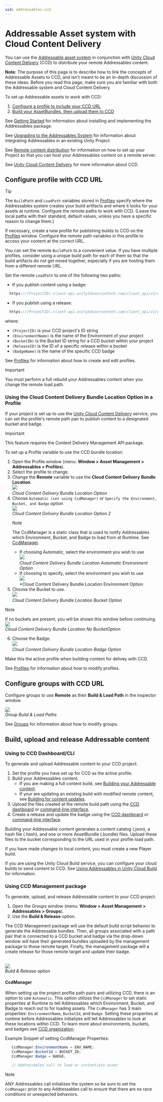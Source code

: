 ```yaml
---
uid: addressables-ccd
---
```


# Addressable Asset system with Cloud Content Delivery

You can use the [Addressable asset system] in conjunction with [Unity Cloud Content Delivery] \(CCD) to distribute your remote Addressables content.

**Note**: The purpose of this page is to describe how to link the concepts of Addressable Assets to CCD, and isn't meant to be an in-depth discussion of these ideas. Before you read this page, make sure you are familiar with both the Addressable system and Cloud Content Delivery.

To set up Addressable assets to work with CCD:
1. [Configure a profile to include your CCD URL]
2. [Build your AssetBundles, then upload them to CCD]

See [Getting Started] for information about installing and implementing the Addressables package.

See [Upgrading to the Addressables System] for information about integrating Addressables in an existing Unity Project.

See [Remote content distribution] for information on how to set up your Project so that you can host your Addressables content on a remote server.

See [Unity Cloud Content Delivery] for more information about CCD.

## Configure profile with CCD URL

> [!TIP]
> The `BuildPath` and `LoadPath` variables stored in [Profiles] specify where the Addressables system creates your build artifacts and where it looks for your assets at runtime. Configure the remote paths to work with CCD. (Leave the local paths with their standard, default values, unless you have a specific reason to change them.)

If necessary, create a new profile for publishing builds to CCD on the [Profiles] window. Configure the remote path variables in this profile to access your content at the correct URL.

You can set the remote `BuildPath` to a convenient value. If you have multiple profiles, consider using a unique build path for each of them so that the build artifacts do not get mixed together, especially if you are hosting them from a different remote URL.

Set the remote `LoadPath` to one of the following two paths:

* If you publish content using a badge: 

```c#
  https://(ProjectID).client-api.unity3dusercontent.com/client_api/v1/environments/(EnvironmentName)/buckets/(BucketID)/release_by_badge/(BadgeName)/entry_by_path/content/?path=

```

* If you publish using a release: 

```c#
  https://(ProjectID).client-api.unity3dusercontent.com/client_api/v1/environments/(EnvironmentName)/buckets/(BucketID)/releases/(ReleaseID)/entry_by_path/content/?path=

```

where:
* `(ProjectID)` is your CCD project's ID string
* `(EnvironmentName)` is the name of the Environment of your project
* `(BucketID)` is the Bucket ID string for a CCD bucket within your project
* `(ReleaseID)` is the ID of a specific release within a bucket
* `(BadgeName)` is the name of the specific CCD badge

See [Profiles] for information about how to create and edit profiles.

> [!IMPORTANT]
> You must perform a full rebuild your Addressables content when you change the remote load path.

<a name="ccd-bundle-location"></a>
### Using the Cloud Content Delivery Bundle Location Option in a Profile

If your project is set up to use the [Unity Cloud Content Delivery] service, you can set the profile's remote path pair to publish content to a designated bucket and badge.

> [!Important]
> This feature requires the Content Delivery Management API package.

To set up a Profile variable to use the CCD bundle location:

1. Open the Profile window (menu: __Window > Asset Management > Addressables > Profiles__).
2. Select the profile to change.
3. Change the __Remote__ variable to use the __Cloud Content Delivery__ __Bundle Location__.
   <br/>![](images/addr_ccd_profiles_option.png)<br/>*Cloud Content Delivery Bundle Location Option*
4. Choose `Automatic (set using CcdManager)` or `Specify the Environment, Bucket, and Badge` option
   <br>![](images/addr_ccd_profiles_option_2.png)<br/>*Cloud Content Delivery Bundle Location Option 2*
   > [!Note] 
   > The CcdManager is a static class that is used to notify Addressables which Environment, Bucket, and Badge to load from at Runtime. See [CcdManager].
   * If choosing Automatic, select the environment you wish to use
   <br>![](images/addr_ccd_profiles_automatic_env.png)<br/>*Cloud Content Delivery Bundle Location Automatic Environment Option*
   * If choosing to specify, select the environment you wish to use
   <br>![](images/addr_ccd_profiles_env.png)<br/>*Cloud Content Delivery Bundle Location Environment Option
5. Choose the Bucket to use.
   <br/>![](images/addr_ccd_profiles_buckets.png)<br/>*Cloud Content Delivery Bundle Location Bucket Option*
> [!Note]
> If no buckets are present, you will be shown this window before continuing.
> <br/>![](images/addr_ccd_profiles_nobucket.png)<br/>*Cloud Content Delivery Bundle Location No BucketOption*

6. Choose the Badge.
   <br/>![](images/addr_ccd_profiles_badges.png)<br/>*Cloud Content Delivery Bundle Location Badge Option*

Make this the active profile when building content for delivey with CCD.

See [Profiles] for information about how to modify profiles.


## Configure groups with CCD URL

Configure groups to use __Remote__ as their __Build & Load Path__ in the inspector window.

![](images/addr_ccd_groups_remote.png)<br/>*Group Build & Load Paths*

See [Groups] for information about how to modify groups.

<a name="build-upload-release"></a>
## Build, upload and release Addressable content
### Using to CCD Dashboard/CLI

To generate and upload Addressable content to your CCD project:

1. Set the profile you have set up for CCD as the active profile.
2. Build your Addressables content. 
   * If you are making a full content build, see [Building your Addressable content].
   * If your are updating an existing build with modified remote content, see [Building for content updates].
3. Upload the files created at the remote build path using the [CCD dashboard] or [command-line interface].
4. Create a release and update the badge using the [CCD dashboard] or [command-line interface].

Building your Addressable content generates a content catalog  (.json), a hash file (.hash), and one or more AssetBundle (.bundle) files. Upload these files to the bucket corresponding to the URL used in your profile load path.

If you have made changes to local content, you must create a new Player build.

If you are using the Unity Cloud Build service, you can configure your cloud builds to send content to CCD. See [Using Addressables in Unity Cloud Build] for information.


### Using CCD Management package
To generate, upload, and release Addressable content to your CCD project:

1. Open the Groups window (menu: __Window > Asset Management > Addressables > Groups__).
2. Use the __Build & Release__ option.

The CCD Management package will use the default build script behavior to generate the Addressable bundles.
Then, all groups associated with a path pair that is connected to a CCD bucket and badge via the drop-down window will have their generated bundles uploaded by the management package to those remote target.
Finally, the management package will a create release for those remote target and update their badge.

<br/>![](images/addr_ccd_build_and_release.png)<br/>*Build & Release option*


<a name="ccd-manager"></a>
#### CcdManager
When setting up the project profile path pairs and utilizing CCD, there is an option to use `Automatic`. This option utilizes the `CcdManager` to set static properties at Runtime to tell Addressables which Environment, Bucket, and Badge to reach out to for loading assets. The `CcdManager` has 3 main properties: `EnvironmentName`, `BucketId`, and `Badge`. Setting these properties at runtime before Addressables initializes will tell Addressables to look at these locations within CCD. To learn more about environments, buckets, and badges see [CCD organization].

Example Snippet of setting CcdManager Properties:
```c#
   CcdManager.EnvironmentName = ENV_NAME;
   CcdManager.BucketId = BUCKET_ID;
   CcdManager.Badge = BADGE;

   // Addressables call to load or instantiate asset
```
>[!Note]
> ANY Addressables call initializes the system so be sure to set the `CcdManager` prior to any Addressables call to ensure that there are no race conditions or unexpected behaviors.

[Getting Started]: xref:addressables-getting-started
[Upgrading to the Addressables System]: xref:addressables-migration
[Remote content distribution]: xref:addressables-remote-content-distribution
[Profiles]: xref:addressables-profiles
[default values]: xref:addressables-profiles#default-path-values
[Addressable Asset system]: xref:addressables-home
[Asset Hosting Services]: ./AddressableAssetsHostingServices.md
[AssetBundles]: xref:AssetBundlesIntro
[Build your AssetBundles, then upload them to CCD]: #build-upload-release
[Building for content updates]: ./ContentUpdateWorkflow.md#building-content-updates
[Building your Addressable content]: xref:addressables-building-content
[Configure a profile to include your CCD URL]: #configure-profile-with-ccd-url
[Marking assets as Addressable]: xref:addressables-getting-started#making-an-asset-addressable
[Unity Cloud Content Delivery]: https://docs.unity.com/ccd/UnityCCD.html
[Using Addressables in Unity Cloud Build]: xref:UnityCloudBuildAddressables
[Groups]: xref:addressables-groups
[CCD dashboard]: https://docs.unity.com/ccd/Content/UnityCCDDashboard.htm
[command-line interface]: https://docs.unity.com/ccd/Content/UnityCCDCLI.htm
[CcdManager]: #ccd-manager
[CCD organization]: https://docs.unity.com/ccd/UnityCCD.html#CCD_organization
